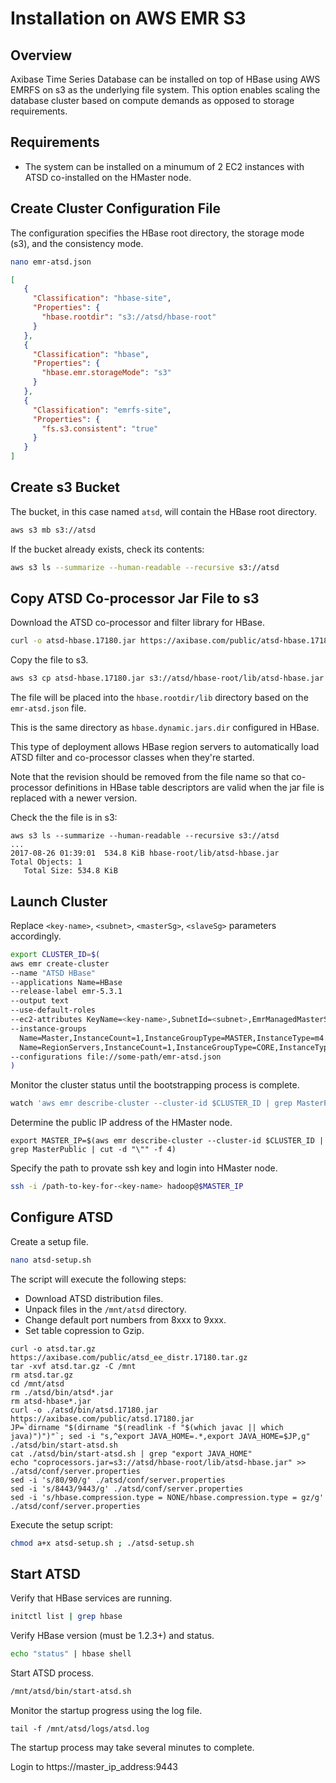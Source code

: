 # Installation on AWS EMR S3

## Overview

Axibase Time Series Database can be installed on top of HBase using AWS EMRFS on s3 as the underlying file system.
This option enables scaling the database cluster based on compute demands as opposed to storage requirements.

## Requirements

* The system can be installed on a minumum of 2 EC2 instances with ATSD co-installed on the HMaster node.


## Create Cluster Configuration File

The configuration specifies the HBase root directory, the storage mode (s3), and the consistency mode. 

```sh
nano emr-atsd.json
```

```json
[
   {
     "Classification": "hbase-site",
     "Properties": {
       "hbase.rootdir": "s3://atsd/hbase-root"
     }
   },
   {
     "Classification": "hbase",
     "Properties": {
       "hbase.emr.storageMode": "s3"
     }
   },
   {
     "Classification": "emrfs-site",
     "Properties": {
       "fs.s3.consistent": "true"
     }
   }
]
```


## Create s3 Bucket

The bucket, in this case named `atsd`, will contain the HBase root directory.

```sh
aws s3 mb s3://atsd
```

If the bucket already exists, check its contents:

```sh
aws s3 ls --summarize --human-readable --recursive s3://atsd
```

## Copy ATSD Co-processor Jar File to s3

Download the ATSD co-processor and filter library for HBase.

```sh
curl -o atsd-hbase.17180.jar https://axibase.com/public/atsd-hbase.17180.jar
```

Copy the file to s3.

```sh
aws s3 cp atsd-hbase.17180.jar s3://atsd/hbase-root/lib/atsd-hbase.jar
```

The file will be placed into the `hbase.rootdir/lib` directory based on the `emr-atsd.json` file. 

This is the same directory as `hbase.dynamic.jars.dir` configured in HBase.

This type of deployment allows HBase region servers to automatically load ATSD filter and co-processor classes when they're started.

Note that the revision should be removed from the file name so that co-processor definitions in HBase table descriptors are valid when the jar file is replaced with a newer version.

Check the the file is in s3:

```
aws s3 ls --summarize --human-readable --recursive s3://atsd
...
2017-08-26 01:39:01  534.8 KiB hbase-root/lib/atsd-hbase.jar
Total Objects: 1
   Total Size: 534.8 KiB
```

## Launch Cluster

Replace `<key-name>`, `<subnet>`, `<masterSg>`, `<slaveSg>` parameters accordingly.

```sh
export CLUSTER_ID=$(                                                           \
aws emr create-cluster                                                         \
--name "ATSD HBase"                                                            \
--applications Name=HBase                                                      \
--release-label emr-5.3.1                                                      \
--output text                                                                  \
--use-default-roles                                                            \
--ec2-attributes KeyName=<key-name>,SubnetId=<subnet>,EmrManagedMasterSecurityGroup=sg-<masterSg>,EmrManagedSlaveSecurityGroup=sg-<slaveSg>  \
--instance-groups                                                              \
  Name=Master,InstanceCount=1,InstanceGroupType=MASTER,InstanceType=m4.large   \
  Name=RegionServers,InstanceCount=1,InstanceGroupType=CORE,InstanceType=m4.large   \
--configurations file://some-path/emr-atsd.json                                \
)
```

Monitor the cluster status until the bootstrapping process is complete.

```sh
watch 'aws emr describe-cluster --cluster-id $CLUSTER_ID | grep MasterPublic | cut -d "\"" -f 4'
```

Determine the public IP address of the HMaster node.

```
export MASTER_IP=$(aws emr describe-cluster --cluster-id $CLUSTER_ID | grep MasterPublic | cut -d "\"" -f 4)
```

Specify the path to provate ssh key and login into HMaster node.

```sh
ssh -i /path-to-key-for-<key-name> hadoop@$MASTER_IP
```

## Configure ATSD

Create a setup file.

```sh
nano atsd-setup.sh
```

The script will execute the following steps:

* Download ATSD distribution files.
* Unpack files in the `/mnt/atsd` directory.
* Change default port numbers from 8xxx to 9xxx.
* Set table copression to Gzip.

```
curl -o atsd.tar.gz https://axibase.com/public/atsd_ee_distr.17180.tar.gz
tar -xvf atsd.tar.gz -C /mnt
rm atsd.tar.gz
cd /mnt/atsd
rm ./atsd/bin/atsd*.jar
rm atsd-hbase*.jar
curl -o ./atsd/bin/atsd.17180.jar  https://axibase.com/public/atsd.17180.jar
JP=`dirname "$(dirname "$(readlink -f "$(which javac || which java)")")"`; sed -i "s,^export JAVA_HOME=.*,export JAVA_HOME=$JP,g" ./atsd/bin/start-atsd.sh
cat ./atsd/bin/start-atsd.sh | grep "export JAVA_HOME"
echo "coprocessors.jar=s3://atsd/hbase-root/lib/atsd-hbase.jar" >> ./atsd/conf/server.properties
sed -i 's/80/90/g' ./atsd/conf/server.properties
sed -i 's/8443/9443/g' ./atsd/conf/server.properties
sed -i 's/hbase.compression.type = NONE/hbase.compression.type = gz/g' ./atsd/conf/server.properties
```

Execute the setup script:

```sh
chmod a+x atsd-setup.sh ; ./atsd-setup.sh
```

## Start ATSD

Verify that HBase services are running.

```sh
initctl list | grep hbase
```

Verify HBase version (must be 1.2.3+) and status.

```sh
echo "status" | hbase shell
```

Start ATSD process.

```sh
/mnt/atsd/bin/start-atsd.sh
```

Monitor the startup progress using the log file.

```
tail -f /mnt/atsd/logs/atsd.log
```

The startup process may take several minutes to complete. 

Login to https://master_ip_address:9443






